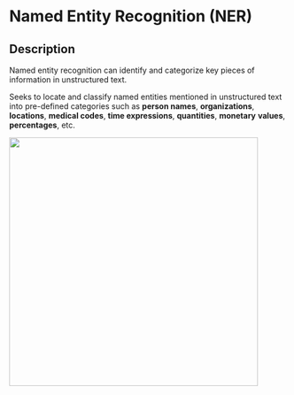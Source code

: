 # Named Entity Recognition (NER)

## Description

Named entity recognition can identify and categorize key pieces of information in unstructured text.

Seeks to locate and classify named entities mentioned in unstructured text into pre-defined categories such as **person names**, **organizations**, **locations**, **medical codes**, **time expressions**, **quantities**, **monetary** **values**, **percentages**, etc.

<img src="image1.png" style="width:4.68229in" />
